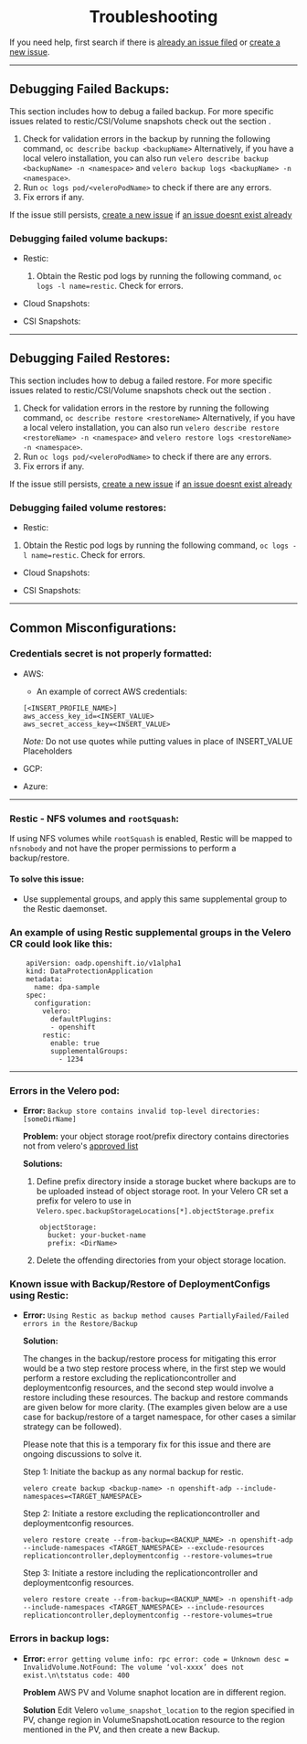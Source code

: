 <h1 align="center">Troubleshooting<a id="troubleshooting"></a></h1>

  If you need help, first search if there is 
    [already an issue filed](https://github.com/openshift/oadp-operator/issues) 
    or [create a new issue](https://github.com/openshift/oadp-operator/issues/new). 

<hr style="height:1px;border:none;color:#333;">

## Debugging Failed Backups:
 This section includes how to debug a failed backup. For more specific issues related to restic/CSI/Volume snapshots check out the section <link to section>.

1. Check for validation errors in the backup by running the following command,
`oc describe backup <backupName>`
Alternatively, if you have a local velero installation, you can also run `velero describe backup <backupName> -n <namespace>` and `velero backup logs <backupName> -n <namespace>`.
2. Run `oc logs pod/<veleroPodName>` to check if there are any errors.
3. Fix errors if any. 

If the issue still persists, [create a new issue](https://github.com/openshift/oadp-operator/issues/new) if [an issue doesnt exist already](https://github.com/openshift/oadp-operator/issues)

### Debugging failed volume backups:
  - Restic: 
    1. Obtain the Restic pod logs by running the following command,
  `oc logs -l name=restic`. Check for errors.  

  - Cloud Snapshots:
  

  - CSI Snapshots:

<hr style="height:1px;border:none;color:#333;">

## Debugging Failed Restores:
 This section includes how to debug a failed restore. For more specific issues related to restic/CSI/Volume snapshots check out the section <link to section>.

1. Check for validation errors in the restore by running the following command,
`oc describe restore <restoreName>`
Alternatively, if you have a local velero installation, you can also run `velero describe restore <restoreName> -n <namespace>` and `velero restore logs <restoreName> -n <namespace>`.
2. Run `oc logs pod/<veleroPodName>` to check if there are any errors.
3. Fix errors if any. 

If the issue still persists, [create a new issue](https://github.com/openshift/oadp-operator/issues/new) if [an issue doesnt exist already](https://github.com/openshift/oadp-operator/issues)

### Debugging failed volume restores:
  - Restic:
  1. Obtain the Restic pod logs by running the following command,
  `oc logs -l name=restic`. Check for errors.  

  - Cloud Snapshots:




  - CSI Snapshots:

<hr style="height:1px;border:none;color:#333;">

## Common Misconfigurations:

### Credentials secret is not properly formatted:


  - AWS:
    - An example of correct AWS credentials:

    ```
    [<INSERT_PROFILE_NAME>]
    aws_access_key_id=<INSERT_VALUE>
    aws_secret_access_key=<INSERT_VALUE>
    ```

    *Note:* Do not use quotes while putting values in place of INSERT_VALUE Placeholders

  - GCP:

  - Azure:

<hr style="height:1px;border:none;color:#333;">

### Restic - NFS volumes and `rootSquash`:

If using NFS volumes while `rootSquash` is enabled, Restic will be mapped to 
`nfsnobody` and not have the proper permissions to perform a backup/restore. 

#### To solve this issue:
  - Use supplemental groups, and apply this same supplemental group to the Restic
    daemonset.

### An example of using Restic supplemental groups in the Velero CR could look like this:

```
    apiVersion: oadp.openshift.io/v1alpha1
    kind: DataProtectionApplication
    metadata:
      name: dpa-sample
    spec:
      configuration:
        velero:
          defaultPlugins:
          - openshift
        restic:
          enable: true
          supplementalGroups:
            - 1234
```

  <hr style="height:1px;border:none;color:#333;"> 

### Errors in the Velero pod:

-  **Error:** `Backup store contains invalid top-level directories: [someDirName]`

    **Problem:** your object storage root/prefix directory contains directories not 
    from velero's [approved list](https://github.com/vmware-tanzu/velero/blob/6f64052e94ef71c9d360863f341fe3c11e319f08/pkg/persistence/object_store_layout.go#L37-L43)

    **Solutions:**
    1. Define prefix directory inside a storage bucket where backups are to be uploaded instead of object storage root. In your Velero CR set a prefix for velero to use in `Velero.spec.backupStorageLocations[*].objectStorage.prefix`

    ```
        objectStorage:
          bucket: your-bucket-name
          prefix: <DirName>
    ```

    2. Delete the offending directories from your object storage location.


### Known issue with Backup/Restore of DeploymentConfigs using Restic:

-  **Error:** `Using Restic as backup method causes PartiallyFailed/Failed errors in the Restore/Backup`

    **Solution:**
    
    The changes in the backup/restore process for mitigating this error would be a two step restore process where, in the first step we would perform a restore excluding the replicationcontroller and deploymentconfig resources, and the second step would involve a restore including these resources. The backup and restore commands are given below for more clarity. (The examples given below are a use case for backup/restore of a target namespace, for other cases a similar strategy can be followed).

    Please note that this is a temporary fix for this issue and there are ongoing discussions to solve it.

    Step 1: Initiate the backup as any normal backup for restic.
    ```
    velero create backup <backup-name> -n openshift-adp --include-namespaces=<TARGET_NAMESPACE>
    ```

    Step 2: Initiate a restore excluding the replicationcontroller and deploymentconfig resources.
    ```
    velero restore create --from-backup=<BACKUP_NAME> -n openshift-adp --include-namespaces <TARGET_NAMESPACE> --exclude-resources replicationcontroller,deploymentconfig --restore-volumes=true
    ```

    Step 3: Initiate a restore including the replicationcontroller and deploymentconfig resources.
    ```
    velero restore create --from-backup=<BACKUP_NAME> -n openshift-adp --include-namespaces <TARGET_NAMESPACE> --include-resources replicationcontroller,deploymentconfig --restore-volumes=true
    ```
### Errors in backup logs:

-   **Error:** 
    `error getting volume info: rpc error: code = Unknown desc = InvalidVolume.NotFound: The volume ‘vol-xxxx’ does not exist.\n\tstatus code: 400`

    **Problem** 
    AWS PV and Volume snaphot location are in different region.

    **Solution**
    Edit Velero `volume_snapshot_location` to the region specified in PV, change region in VolumeSnapshotLocation resource to the region mentioned in the PV, and then create a new Backup.

